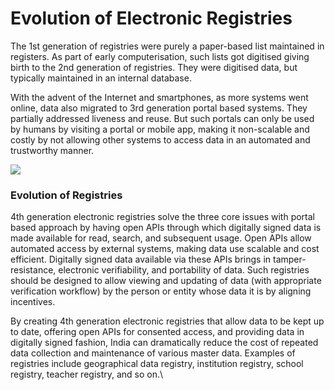 # Evolution of Electronic Registries

The 1st generation of registries were purely a paper-based list maintained in registers. As part of early computerisation, such lists got digitised giving birth to the 2nd generation of registries. They were digitised data, but typically maintained in an internal database.&#x20;

With the advent of the Internet and smartphones, as more systems went online, data also migrated to 3rd generation portal based systems. They partially addressed liveness and reuse. But such portals can only be used by humans by visiting a portal or mobile app, making it non-scalable and costly by not allowing other systems to access data in an automated and trustworthy manner.

![](https://lh4.googleusercontent.com/vbSr3ZkYENcMa8XMigCE964kIpPYVILN6qXWXxNQQzPmeII\_e4tyNUoYviTsa5uLyVK\_2SzVMltnjOkIvlhVamIv7xzx872VTipE0TslSD\_XZBarW1H2kd40zhi2wHOXcloECtUN=s0)

### **Evolution of Registries**

4th generation electronic registries solve the three core issues with portal based approach by having open APIs through which digitally signed data is made available for read, search, and subsequent usage. Open APIs allow automated access by external systems, making data use scalable and cost efficient. Digitally signed data available via these APIs brings in tamper-resistance, electronic verifiability, and portability of data. Such registries should be designed to allow viewing and updating of data (with appropriate verification workflow) by the person or entity whose data it is by aligning incentives.

By creating 4th generation electronic registries that allow data to be kept up to date, offering open APIs for consented access, and providing data in digitally signed fashion, India can dramatically reduce the cost of repeated data collection and maintenance of various master data. Examples of registries include geographical data registry, institution registry, school registry, teacher registry, and so on.\
